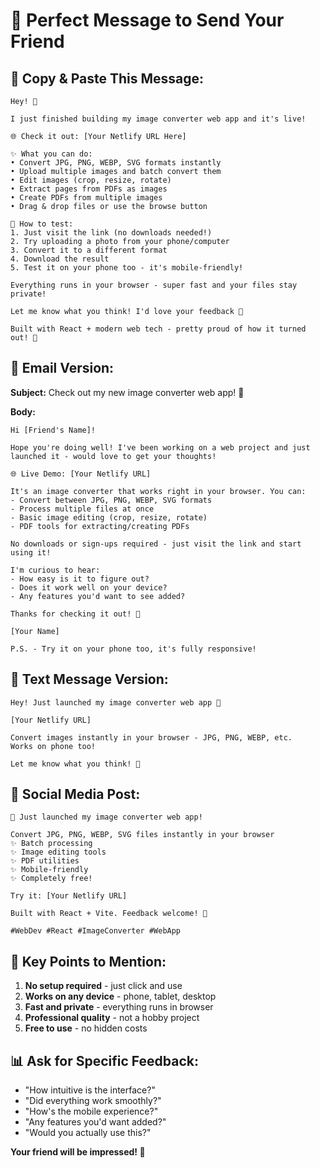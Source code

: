 # 📱 Perfect Message to Send Your Friend

## 🎯 **Copy & Paste This Message:**

```
Hey! 👋

I just finished building my image converter web app and it's live! 

🌐 Check it out: [Your Netlify URL Here]

✨ What you can do:
• Convert JPG, PNG, WEBP, SVG formats instantly
• Upload multiple images and batch convert them
• Edit images (crop, resize, rotate)
• Extract pages from PDFs as images
• Create PDFs from multiple images
• Drag & drop files or use the browse button

🚀 How to test:
1. Just visit the link (no downloads needed!)
2. Try uploading a photo from your phone/computer
3. Convert it to a different format
4. Download the result
5. Test it on your phone too - it's mobile-friendly!

Everything runs in your browser - super fast and your files stay private!

Let me know what you think! I'd love your feedback 🎉

Built with React + modern web tech - pretty proud of how it turned out! 💪
```

## 📧 **Email Version:**

**Subject:** Check out my new image converter web app! 🎨

**Body:**
```
Hi [Friend's Name]!

Hope you're doing well! I've been working on a web project and just launched it - would love to get your thoughts!

🌐 Live Demo: [Your Netlify URL]

It's an image converter that works right in your browser. You can:
- Convert between JPG, PNG, WEBP, SVG formats
- Process multiple files at once
- Basic image editing (crop, resize, rotate)
- PDF tools for extracting/creating PDFs

No downloads or sign-ups required - just visit the link and start using it!

I'm curious to hear:
- How easy is it to figure out?
- Does it work well on your device?
- Any features you'd want to see added?

Thanks for checking it out! 🙏

[Your Name]

P.S. - Try it on your phone too, it's fully responsive!
```

## 💬 **Text Message Version:**

```
Hey! Just launched my image converter web app 🎨

[Your Netlify URL]

Convert images instantly in your browser - JPG, PNG, WEBP, etc. 
Works on phone too! 

Let me know what you think! 🚀
```

## 📱 **Social Media Post:**

```
🎨 Just launched my image converter web app! 

Convert JPG, PNG, WEBP, SVG files instantly in your browser
✨ Batch processing
✨ Image editing tools  
✨ PDF utilities
✨ Mobile-friendly
✨ Completely free!

Try it: [Your Netlify URL]

Built with React + Vite. Feedback welcome! 🚀

#WebDev #React #ImageConverter #WebApp
```

## 🎯 **Key Points to Mention:**

1. **No setup required** - just click and use
2. **Works on any device** - phone, tablet, desktop
3. **Fast and private** - everything runs in browser
4. **Professional quality** - not a hobby project
5. **Free to use** - no hidden costs

## 📊 **Ask for Specific Feedback:**

- "How intuitive is the interface?"
- "Did everything work smoothly?"
- "How's the mobile experience?"
- "Any features you'd want added?"
- "Would you actually use this?"

**Your friend will be impressed! 🎉**